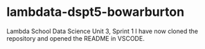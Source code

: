 # lambdata-dspt5-bowarburton
Lambda School Data Science Unit 3, Sprint 1
I have now cloned the repository and opened the README in VSCODE.
